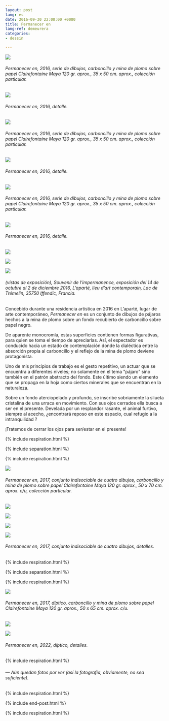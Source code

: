 ```yaml
---
layout: post
lang: es
date: 2016-09-30 22:00:00 +0000
title: Permanecer en
lang-ref: demeurera
categories:
- dessin

---
```

![](/imgs/demeurer-a-12-up.jpg)

###### _Permanecer en_, 2016, serie de dibujos, carboncillo y mina de plomo sobre papel Clairefontaine Maya 120 gr. aprox., 35 x 50 cm. aprox., colección particular.

![](/imgs/demeurer-a-12d-up.jpg)

###### _Permanecer en_, 2016, detalle.

![](/imgs/demeurer-a-3-up.jpg)

###### _Permanecer en_, 2016, serie de dibujos, carboncillo y mina de plomo sobre papel Clairefontaine Maya 120 gr. aprox., 35 x 50 cm. aprox., colección particular.

![](/imgs/demeurer-a-3d-up.jpg)

###### _Permanecer en_, 2016, detalle.

![](/imgs/demeurer-a-8-up.jpg)

###### _Permanecer en_, 2016, serie de dibujos, carboncillo y mina de plomo sobre papel Clairefontaine Maya 120 gr. aprox., 35 x 50 cm. aprox., colección particular.

![](/imgs/demeurer-a-8d-up.jpg)

###### _Permanecer en_, 2016, detalle.

![](/imgs/demeurer-a-ins-2-up.jpg)

![](/imgs/demeurer-a-ins-1-up.jpg)

![](/imgs/demeurer-a-ins-3-up.jpg)

###### (vistas de exposición), _Souvenir de l’impermanence_, exposición del 14 de octubre al 2 de diciembre 2016, L’aparté, lieu d’art contemporain, Lac de Trémelin, 35750 Iffendic, Francia.

Concebido durante una residencia artística en 2016 en L’aparté, lugar de arte contemporáneo, _Permanecer en_ es un conjunto de dibujos de pájaros hechos a la mina de plomo sobre un fondo recubierto de carboncillo sobre papel negro.

De aparente monocromía, estas superficies contienen formas figurativas, para quien se toma el tiempo de apreciarlas. Así, el espectador es conducido hacia un estado de contemplación donde la dialéctica entre la absorción propia al carboncillo y el reflejo de la mina de plomo deviene protagonista.

Uno de mis principios de trabajo es el gesto repetitivo, un actuar que se encuentra a diferentes niveles; no solamente en el tema "pájaro" sino también en el patrón abstracto del fondo. Este último siendo un elemento que se propaga en la hoja como ciertos minerales que se encuentran en la naturaleza.

Sobre un fondo aterciopelado y profundo, se inscribe sobriamente la sliueta cristalina de una urraca en movimiento. Con sus ojos cerrados ella busca a ser en el presente. Develada por un resplandor rasante, el animal furtivo, siempre al acecho, ¿encontrará reposo en este espacio, cual refugio a la intranquilidad ?

¡Tratemos de cerrar los ojos para ser/estar en el presente!

{% include respiration.html %}

{% include separation.html %}

{% include respiration.html %}

![](/imgs/carlos-bernal-barrera-demeurer-a-ensemble-indissociable-2017-up.jpg)

###### _Permanecer en_, 2017, conjunto indisociable de cuatro dibujos, carboncillo y mina de plomo sobre papel Clairefontaine Maya 120 gr. aprox., 50 x 70 cm. aprox. c/u, colección particular.

![](/imgs/demeurer-ii-15-up.jpg)

![](/imgs/demeurer-ii-14-up.jpg)

![](/imgs/demeurer-ii-13-up.jpg)

![](/imgs/demeurer-ii-16-up.jpg)

###### _Permanecer en_, 2017, conjunto indisociable de cuatro dibujos, detalles.

{% include respiration.html %}

{% include separation.html %}

{% include respiration.html %}

![](/imgs/carlos-bernal-barrera-demeurer-a-diptyque-2022-up.jpg)

###### _Permanecer en_, 2017, díptico, carboncillo y mina de plomo sobre papel Clairefontaine Maya 120 gr. aprox., 50 x 65 cm. aprox. c/u.

![](/imgs/carlos-bernal-barrera-demeurer-a-diptyque-2022-det-2-up.jpg)

![](/imgs/carlos-bernal-barrera-demeurer-a-diptyque-2022-det-1-up.jpg)

###### _Permanecer en_, 2022, díptico, detalles.

{% include respiration.html %}

###### **—** _Aún quedan fotos por ver (así la fotografía, obviamente, no sea suficiente)._

{% include respiration.html %}

{% include end-post.html %}

{% include respiration.html %}